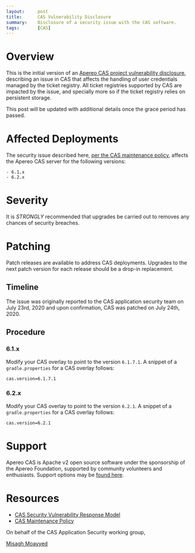 ```yaml
---
layout:     post
title:      CAS Vulnerability Disclosure
summary:    Disclosure of a security issue with the CAS software.
tags:       [CAS]
---
```


# Overview

This is the initial version of an [Apereo CAS project vulnerability disclosure](https://apereo.github.io/cas/developer/Sec-Vuln-Response.html), describing an issue in CAS that affects the handling of user credentials managed by the ticket registry. All ticket registries supported by CAS are impacted by the issue, and specially more so if the ticket registry relies on persistent storage.

This post will be updated with additional details once the grace period has passed.

# Affected Deployments

The security issue described here, [per the CAS maintenance policy](https://apereo.github.io/cas/developer/Maintenance-Policy.html), affects the Apereo CAS server for the following versions:

```    
- 6.1.x
- 6.2.x
```

# Severity

It is *STRONGLY* recommended that upgrades be carried out to removes any chances of security breaches.

# Patching

Patch releases are available to address CAS deployments. Upgrades to the next patch version for each release should be a drop-in replacement.

## Timeline

The issue was originally reported to the CAS application security team on July 23rd, 2020 and upon confirmation, CAS was patched on July 24th, 2020.

## Procedure

### 6.1.x

Modify your CAS overlay to point to the version `6.1.7.1`. A snippet of a `gradle.properties` for a CAS overlay follows:

```properties
cas.version=6.1.7.1
```

### 6.2.x

Modify your CAS overlay to point to the version `6.2.1`. A snippet of a `gradle.properties` for a CAS overlay follows:

```properties
cas.version=6.2.1
```

# Support

Apereo CAS is Apache v2 open source software under the sponsorship of the Apereo Foundation, supported by community 
volunteers and enthusiasts. Support options may be [found here](https://apereo.github.io/cas/Support.html).

# Resources

* [CAS Security Vulnerability Response Model](https://apereo.github.io/cas/developer/Sec-Vuln-Response.html)
* [CAS Maintenance Policy](https://apereo.github.io/cas/developer/Maintenance-Policy.html)

On behalf of the CAS Application Security working group,

[Misagh Moayyed](https://fawnoos.com)
